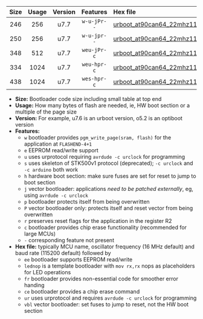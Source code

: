 |Size|Usage|Version|Features|Hex file|
|:-:|:-:|:-:|:-:|:--|
|246|256|u7.7|`w-u-jPr--`|[urboot_at90can64_22mhz1184_115200bps_lednop_ur_vbl.hex](https://raw.githubusercontent.com/stefanrueger/urboot.hex/main/mcus/at90can64/fcpu_22mhz1184/115200_bps/urboot_at90can64_22mhz1184_115200bps_lednop_ur_vbl.hex)|
|250|256|u7.7|`w-u-jpr--`|[urboot_at90can64_22mhz1184_115200bps_lednop_fr_ur_vbl.hex](https://raw.githubusercontent.com/stefanrueger/urboot.hex/main/mcus/at90can64/fcpu_22mhz1184/115200_bps/urboot_at90can64_22mhz1184_115200bps_lednop_fr_ur_vbl.hex)|
|348|512|u7.7|`weu-jPr-c`|[urboot_at90can64_22mhz1184_115200bps_ee_lednop_fr_ce_ur_vbl.hex](https://raw.githubusercontent.com/stefanrueger/urboot.hex/main/mcus/at90can64/fcpu_22mhz1184/115200_bps/urboot_at90can64_22mhz1184_115200bps_ee_lednop_fr_ce_ur_vbl.hex)|
|334|1024|u7.7|`weu-hpr-c`|[urboot_at90can64_22mhz1184_115200bps_ee_lednop_fr_ce_ur.hex](https://raw.githubusercontent.com/stefanrueger/urboot.hex/main/mcus/at90can64/fcpu_22mhz1184/115200_bps/urboot_at90can64_22mhz1184_115200bps_ee_lednop_fr_ce_ur.hex)|
|438|1024|u7.7|`wes-hpr-c`|[urboot_at90can64_22mhz1184_115200bps_ee_lednop_fr_ce.hex](https://raw.githubusercontent.com/stefanrueger/urboot.hex/main/mcus/at90can64/fcpu_22mhz1184/115200_bps/urboot_at90can64_22mhz1184_115200bps_ee_lednop_fr_ce.hex)|

- **Size:** Bootloader code size including small table at top end
- **Usage:** How many bytes of flash are needed, ie, HW boot section or a multiple of the page size
- **Version:** For example, u7.6 is an urboot version, o5.2 is an optiboot version
- **Features:**
  + `w` bootloader provides `pgm_write_page(sram, flash)` for the application at `FLASHEND-4+1`
  + `e` EEPROM read/write support
  + `u` uses urprotocol requiring `avrdude -c urclock` for programming
  + `s` uses skeleton of STK500v1 protocol (deprecated); `-c urclock` and `-c arduino` both work
  + `h` hardware boot section: make sure fuses are set for reset to jump to boot section
  + `j` vector bootloader: applications *need to be patched externally*, eg, using `avrdude -c urclock`
  + `p` bootloader protects itself from being overwritten
  + `P` vector bootloader only: protects itself and reset vector from being overwritten
  + `r` preserves reset flags for the application in the register R2
  + `c` bootloader provides chip erase functionality (recommended for large MCUs)
  + `-` corresponding feature not present
- **Hex file:** typically MCU name, oscillator frequency (16 MHz default) and baud rate (115200 default) followed by
  + `ee` bootloader supports EEPROM read/write
  + `lednop` is a template bootloader with `mov rx,rx` nops as placeholders for LED operations
  + `fr` bootloader provides non-essential code for smoother error handing
  + `ce` bootloader provides a chip erase command
  + `ur` uses urprotocol and requires `avrdude -c urclock` for programming
  + `vbl` vector bootloader: set fuses to jump to reset, not the HW boot section

